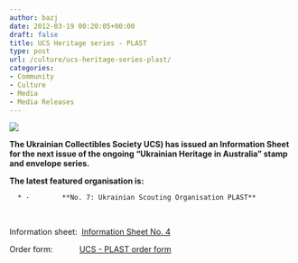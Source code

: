 ```yaml
---
author: bazj
date: 2012-03-19 00:20:05+00:00
draft: false
title: UCS Heritage series - PLAST
type: post
url: /culture/ucs-heritage-series-plast/
categories:
- Community
- Culture
- Media
- Media Releases
---
```


[![](http://www.ozeukes.com/wp-content/uploads/2012/03/Ukrainian-Collectibles-Society-72dpi-150-pxl-sq.jpg)
](http://www.ozeukes.com/wp-content/uploads/2012/03/Ukrainian-Collectibles-Society-72dpi-150-pxl-sq.jpg)

**The Ukrainian Collectibles Society UCS) has issued an Information Sheet for the next issue of the ongoing “Ukrainian Heritage in Australia” stamp and envelope series.**

**The latest featured organisation is:**



	  * ·        **No. 7: Ukrainian Scouting Organisation PLAST**

 

Information sheet:  [Information Sheet No. 4](http://www.ozeukes.com/wp-content/uploads/2012/03/Information-Sheet-No.-4.pdf)

Order form:            [UCS - PLAST order form](http://www.ozeukes.com/wp-content/uploads/2012/03/UCS-PLAST-order-form.pdf)
